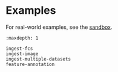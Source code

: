 # Examples

For real-world examples, see the [sandbox](https://lamin.ai/sandbox).

```{toctree}
:maxdepth: 1

ingest-fcs
ingest-image
ingest-multiple-datasets
feature-annotation
```
